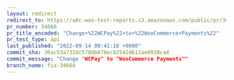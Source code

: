 ```yaml
---
layout: redirect
redirect_to: https://a8c-woo-test-reports.s3.amazonaws.com/public/pr/34666/api/index.html
pr_number: 34666
pr_title_encoded: "Change+%22WCPay%22+to+%22WooCommerce+Payments%22"
pr_test_type: api
last_published: "2022-09-14 00:41:18 +0000"
commit_sha: 36ac53a732dc578db078ec82542d611ae8938ca4
commit_message: "Change "WCPay" to "WooCommerce Payments""
branch_name: fix-34664
---
```

